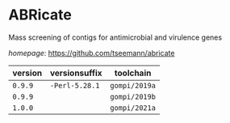 # ABRicate

Mass screening of contigs for antimicrobial and virulence genes

*homepage*: <https://github.com/tseemann/abricate>

version | versionsuffix | toolchain
--------|---------------|----------
``0.9.9`` | ``-Perl-5.28.1`` | ``gompi/2019a``
``0.9.9`` |  | ``gompi/2019b``
``1.0.0`` |  | ``gompi/2021a``
